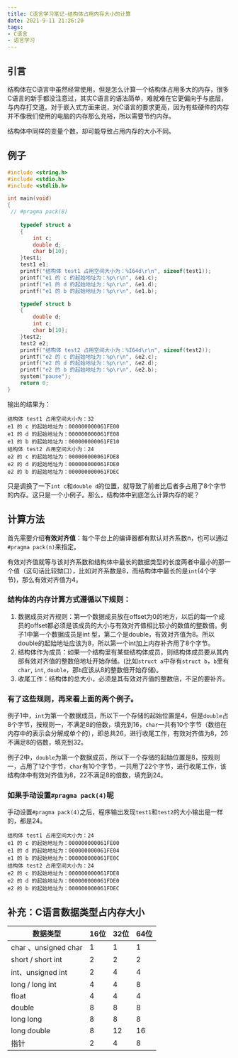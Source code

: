 ```yaml
---
title: C语言学习笔记-结构体占用内存大小的计算
date: 2021-9-11 21:26:20
tags:
- C语言
- 语言学习
---
```


## 引言

结构体在C语言中虽然经常使用，但是怎么计算一个结构体占用多大的内存，很多C语言的新手都没注意过，其实C语言的语法简单，难就难在它更偏向于与底层，与内存打交道。对于嵌入式方面来说，对C语言的要求更高，因为有些硬件的内存并不像我们使用的电脑的内存那么充裕，所以需要节约内存。

结构体中同样的变量个数，却可能导致占用内存的大小不同。

<!-- more -->

## 例子

```C
#include <string.h>
#include <stdio.h>
#include <stdlib.h>

int main(void) 
{
 // #pragma pack(8)
    
    typedef struct a
	{
		int c;
		double d;		     
		char b[10];
	}test1;
    test1 e1;
	printf("结构体 test1 占用空间大小为：%I64d\r\n", sizeof(test1));
    printf("e1 的 c 的起始地址为：%p\r\n", &e1.c);
    printf("e1 的 d 的起始地址为：%p\r\n", &e1.d);
    printf("e1 的 b 的起始地址为：%p\r\n", &e1.b);

    typedef struct b
	{
		double d;
		int c;		     
		char b[10];
	}test2;
    test2 e2;
	printf("结构体 test2 占用空间大小为：%I64d\r\n", sizeof(test2));
    printf("e2 的 c 的起始地址为：%p\r\n", &e2.c);
    printf("e2 的 d 的起始地址为：%p\r\n", &e2.d);
    printf("e2 的 b 的起始地址为：%p\r\n", &e2.b);
    system("pause");
    return 0;
}


```

输出的结果为：

```
结构体 test1 占用空间大小为：32
e1 的 c 的起始地址为：000000000061FE00
e1 的 d 的起始地址为：000000000061FE08
e1 的 b 的起始地址为：000000000061FE10
结构体 test2 占用空间大小为：24
e2 的 c 的起始地址为：000000000061FDE8
e2 的 d 的起始地址为：000000000061FDE0
e2 的 b 的起始地址为：000000000061FDEC
```

只是调换了一下`int c`和`double d`的位置，就导致了前者比后者多占用了8个字节的内存。这只是一个小例子。那么，结构体中到底怎么计算内存的呢？

## 计算方法

首先需要介绍**有效对齐值**：每个平台上的编译器都有默认对齐系数n，也可以通过`#pragma pack(n)`来指定。

有效对齐值就等与该对齐系数和结构体中最长的数据类型的长度两者中最小的那一个值（这句话比较拗口），比如对齐系数是8，而结构体中最长的是`int`(4个字节)，那么有效对齐值为4。

### 结构体的内存计算方式遵循以下规则：

1. 数据成员对齐规则：第一个数据成员放在offset为0的地方，以后的每一个成员的offset都必须是该成员的大小与有效对齐值相比较小的数值的整数倍。例子1中第一个数据成员是int 型，第二个是double，有效对齐值为8。所以double的起始地址应该为8，所以第一个int加上内存补齐用了8个字节。
2. 结构体作为成员：如果一个结构里有某些结构体成员，则结构体成员要从其内部有效对齐值的整数倍地址开始存储。(比如`struct a`中存有`struct b`，`b`里有`char`, `int`, `double`，那`b`应该从8的整数倍开始存储)。
3. 收尾工作：结构体的总大小，必须是其有效对齐值的整数倍，不足的要补齐。

### 有了这些规则，再来看上面的两个例子。

例子1中，`int`为第一个数据成员，所以下一个存储的起始位置是4，但是`double`占8个字节，按规则一，不满足8的倍数，填充到16，`char`一共有10个字节（数组在内存中的表示会分解成单个的），即总共26，进行收尾工作，有效对齐值为8，26不满足8的倍数，填充到32。

例子2中，`double`为第一个数据成员，所以下一个存储的起始位置是8，按规则一，占用了12个字节，`char`有10个字节，一共用了22个字节，进行收尾工作，该结构体中有效对齐值为8，22不满足8的倍数，填充到24。

### 如果手动设置`#pragma pack(4)`呢

手动设置`#pragma pack(4)`之后，程序输出发现`test1`和`test2`的大小输出是一样的，都是24。

```
结构体 test1 占用空间大小为：24
e1 的 c 的起始地址为：000000000061FE00
e1 的 d 的起始地址为：000000000061FE04
e1 的 b 的起始地址为：000000000061FE0C
结构体 test2 占用空间大小为：24
e2 的 c 的起始地址为：000000000061FDE8
e2 的 d 的起始地址为：000000000061FDE0
e2 的 b 的起始地址为：000000000061FDEC
```



## 补充：C语言数据类型占内存大小

| 数据类型             | 16位 | 32位 | 64位 |
| -------------------- | ---- | ---- | ---- |
| char 、unsigned char | 1    | 1    | 1    |
| short / short int    | 2    | 2    | 2    |
| int、unsigned int    | 2    | 4    | 4    |
| long / long int      | 4    | 4    | 8    |
| float                | 4    | 4    | 4    |
| double               | 8    | 8    | 8    |
| long long            | 8    | 8    | 8    |
| long double          | 8    | 12   | 16   |
| 指针                 | 2    | 4    | 8    |



